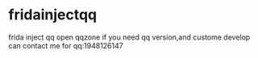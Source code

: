 # fridainjectqq
frida inject qq open qqzone
if you need qq version,and custome develop can contact me for qq:1948126147